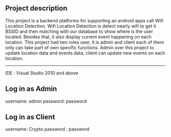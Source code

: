 Project description
---------------------
This project is a backend platforms for supporting an android apps call Wifi Location Detection. Wifi Location Detection is detect nearly wifi to get it BSSID and then matching with our database to show where is the user located. Besides that, it also display current event happening on each location. This project had two roles user, it is admin and client each of them only can take part of own specific functions. Admin over this project to update location data and events data, client can update new events on each location.

-------------------------------------------
IDE	: Visual Studio 2010 and above

Log in as Admin
----------------
username: admin
password: password

Log in as Client
-----------------
username: Crypto
password : password
